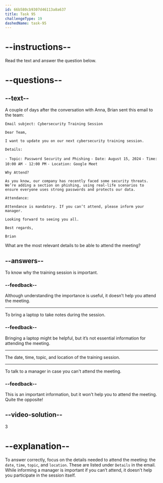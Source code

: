 ```yaml
---
id: 66b580cb9307d46113a8a637
title: Task 95
challengeType: 19
dashedName: task-95
---
```


<!-- READING -->

# --instructions--

Read the text and answer the question below.

# --questions--

## --text--

A couple of days after the conversation with Anna, Brian sent this email to the team:

`Email subject: Cybersecurity Training Session`

`Dear Team,`

`I want to update you on our next cybersecurity training session.`

`Details:`

`- Topic: Password Security and Phishing`
`- Date: August 15, 2024`
`- Time: 10:00 AM - 12:00 PM`
`- Location: Google Meet`

`Why Attend?`

`As you know, our company has recently faced some security threats. We’re adding a section on phishing, using real-life scenarios to ensure everyone uses strong passwords and protects our data.`

`Attendance:`

`Attendance is mandatory. If you can’t attend, please inform your manager.`

`Looking forward to seeing you all.`

`Best regards,`

`Brian`

What are the most relevant details to be able to attend the meeting?

## --answers--

To know why the training session is important.

### --feedback--

Although understanding the importance is useful, it doesn’t help you attend the meeting.

---

To bring a laptop to take notes during the session.

### --feedback--

Bringing a laptop might be helpful, but it’s not essential information for attending the meeting.

---

The date, time, topic, and location of the training session.

---

To talk to a manager in case you can't attend the meeting.

### --feedback--

This is an important information, but it won't help you to attend the meeting. Quite the opposite!

## --video-solution--

3

# --explanation--

To answer correctly, focus on the details needed to attend the meeting: the `date`, `time`, `topic`, and `location`. These are listed under `Details` in the email. While informing a manager is important if you can’t attend, it doesn't help you participate in the session itself.

